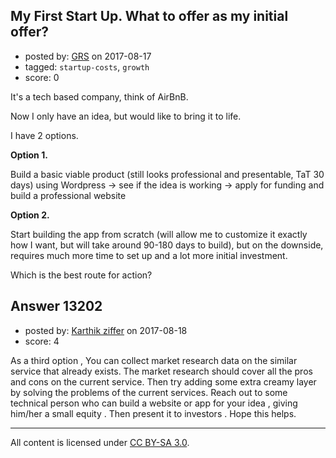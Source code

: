 ## My First Start Up. What to offer as my initial offer?

- posted by: [GRS](https://stackexchange.com/users/5825373/grs) on 2017-08-17
- tagged: `startup-costs`, `growth`
- score: 0

It's a tech based company, think of AirBnB. 

Now I only have an idea, but would like to bring it to life. 

I have 2 options. 

**Option 1.**

Build a basic viable product (still looks professional and presentable, TaT 30 days) using Wordpress -> see if the idea is working -> apply for funding and build a professional website


**Option 2.**

Start building the app from scratch (will allow me to customize it exactly how I want, but will take around 90-180 days to build), but on the downside, requires much more time to set up and a lot more initial investment.


Which is the best route for action? 







## Answer 13202

- posted by: [Karthik ziffer](https://stackexchange.com/users/10075220/karthik-ziffer) on 2017-08-18
- score: 4

As a third option , You can collect market research data on the similar service that already exists.
The market research should cover all the pros and cons on the current service.
Then try adding some extra creamy layer by solving the problems of the current services. 
Reach out to some technical person who can build a website or app for your idea , giving him/her a small equity .
Then present it to investors .
Hope this helps. 




---

All content is licensed under [CC BY-SA 3.0](https://creativecommons.org/licenses/by-sa/3.0/).
